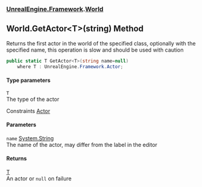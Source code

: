 ### [UnrealEngine.Framework](./UnrealEngine-Framework.md 'UnrealEngine.Framework').[World](./World.md 'UnrealEngine.Framework.World')
## World.GetActor&lt;T&gt;(string) Method
Returns the first actor in the world of the specified class, optionally with the specified name, this operation is slow and should be used with caution  
```csharp
public static T GetActor<T>(string name=null)
    where T : UnrealEngine.Framework.Actor;
```
#### Type parameters
<a name='UnrealEngine-Framework-World-GetActor-T-(string)-T'></a>
`T`  
The type of the actor  

Constraints [Actor](./Actor.md 'UnrealEngine.Framework.Actor')  
  
#### Parameters
<a name='UnrealEngine-Framework-World-GetActor-T-(string)-name'></a>
`name` [System.String](https://docs.microsoft.com/en-us/dotnet/api/System.String 'System.String')  
The name of the actor, may differ from the label in the editor  
  
#### Returns
[T](#UnrealEngine-Framework-World-GetActor-T-(string)-T 'UnrealEngine.Framework.World.GetActor&lt;T&gt;(string).T')  
An actor or `null` on failure  
